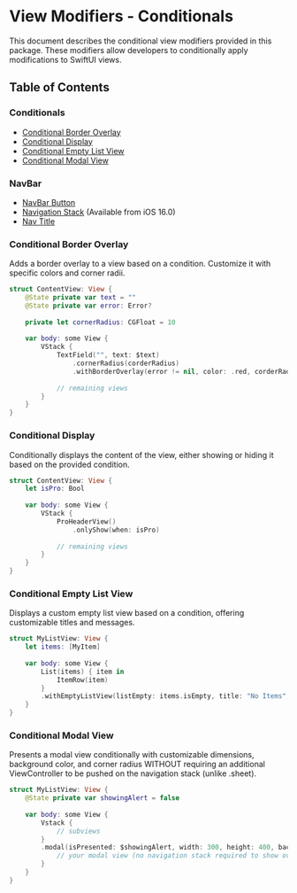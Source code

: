 # View Modifiers - Conditionals

This document describes the conditional view modifiers provided in this package. These modifiers allow developers to conditionally apply modifications to SwiftUI views.

## Table of Contents
### Conditionals
- [Conditional Border Overlay](#conditional-border-overlay)
- [Conditional Display](#conditional-display)
- [Conditional Empty List View](#conditional-empty-list-view)
- [Conditional Modal View](#conditional-modal-view)

### NavBar
- [NavBar Button](#navBar-button)
- [Navigation Stack](#navigation-stack) (Available from iOS 16.0)
- [Nav Title](#nav-title)


### Conditional Border Overlay

Adds a border overlay to a view based on a condition. Customize it with specific colors and corner radii.
```swift
struct ContentView: View {
    @State private var text = ""
    @State private var error: Error?
    
    private let cornerRadius: CGFloat = 10
    
    var body: some View {
        VStack {
            TextField("", text: $text)
                .cornerRadius(corderRadius)
                .withBorderOverlay(error != nil, color: .red, corderRadius: corderRadius)
            
            // remaining views
        }
    }
}
```

### Conditional Display

Conditionally displays the content of the view, either showing or hiding it based on the provided condition.
```swift
struct ContentView: View {
    let isPro: Bool
    
    var body: some View {
        VStack {
            ProHeaderView()
                .onlyShow(when: isPro)
                
            // remaining views
        }
    }
}
```

### Conditional Empty List View

Displays a custom empty list view based on a condition, offering customizable titles and messages.
```swift
struct MyListView: View {
    let items: [MyItem]
    
    var body: some View {
        List(items) { item in
            ItemRow(item)
        }
        .withEmptyListView(listEmpty: items.isEmpty, title: "No Items", message: "Please add some items to your list.")
    }
}
```

### Conditional Modal View

Presents a modal view conditionally with customizable dimensions, background color, and corner radius WITHOUT requiring an additional ViewController to be pushed on the navigation stack (unlike .sheet).
```swift
struct MyListView: View {
    @State private var showingAlert = false
    
    var body: some View {
        Vstack {
            // subviews
        }
        .modal(isPresented: $showingAlert, width: 300, height: 400, backgroundColor: .white, cornerRadius: 20) {
            // your modal view (no navigation stack required to show over current view)
        }
    }
}
```


